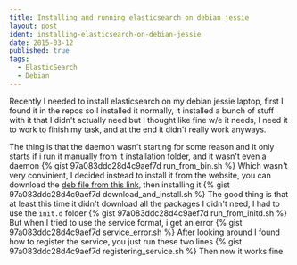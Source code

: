 ```yaml
---
title: Installing and running elasticsearch on debian jessie
layout: post
ident: installing-elasticsearch-on-debian-jessie
date: 2015-03-12
published: true
tags:
  - ElasticSearch
  - Debian
---
```

Recently I needed to install elasticsearch on my debian jessie laptop, first I
found it in the repos so I installed it normally, it installed a bunch of stuff
with it that I didn't actually need but I thought like fine w/e it needs, I need
it to work to finish my task, and at the end it didn't really work anyways.
<!-- more -->
The thing is that the daemon wasn't starting for some reason and it only starts
if i run it manually from it installation folder, and it wasn't even a daemon
{% gist 97a083ddc28d4c9aef7d run_from_bin.sh %}
Which wasn't very convinient, I decided instead to install it from the website,
you can download the [deb file from this link][elasticsearch-download], then
installing it
{% gist 97a083ddc28d4c9aef7d download_and_install.sh %}
The good thing is that at least this time it didn't download all the packages I
didn't need, I had to use the `init.d` folder
{% gist 97a083ddc28d4c9aef7d run_from_initd.sh %}
But when I tried to use the service format, i get an error
{% gist 97a083ddc28d4c9aef7d service_error.sh %}
After looking around I found how to register the service, you just run these
two lines
{% gist 97a083ddc28d4c9aef7d registering_service.sh %}
Then now it works fine

[elasticsearch-download]: https://www.elastic.co/downloads/elasticsearch
